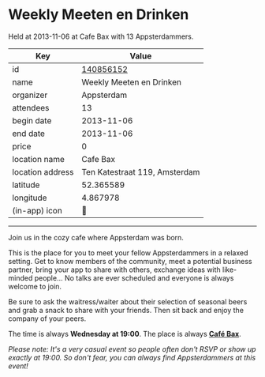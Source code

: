 # Weekly Meeten en Drinken
Held at 2013-11-06 at Cafe Bax with 13 Appsterdammers.
        
|Key|Value
|---|---|
|id|[140856152](https://www.meetup.com/appsterdam/events/140856152/)|
|name|Weekly Meeten en Drinken|
|organizer|Appsterdam|
|attendees|13|
|begin date|2013-11-06|
|end date|2013-11-06|
|price|0|
|location name|Cafe Bax|
|location address|Ten Katestraat 119, Amsterdam|
|latitude|52.365589|
|longitude|4.867978|
|(in-app) icon|🍺|

---

Join us in the cozy cafe where Appsterdam was born.

This is the place for you to meet your fellow Appsterdammers in a relaxed setting. Get to know members of the community, meet a potential business partner, bring your app to share with others, exchange ideas with like-minded people... No talks are ever scheduled and everyone is always welcome to join.

Be sure to ask the waitress/waiter about their selection of seasonal beers and grab a snack to share with your friends. Then sit back and enjoy the company of your peers.

The time is always **Wednesday at 19:00**. The place is always **[Café Bax](http://www.cafebax.nl/)**.

*Please note: It's a very casual event so people often don't RSVP or show up exactly at 19:00. So don't fear, you can *always* find Appsterdammers at this event!*


